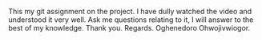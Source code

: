 This my git assignment on the project. 
I have dully watched the video and understood it very well.
Ask me questions relating to it, I will answer to the best of my knowledge.
Thank you. Regards.
Oghenedoro Ohwojivwiogor.